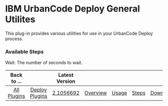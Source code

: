 
# IBM UrbanCode Deploy General Utilites

This plug-in provides various utilities for use in your UrbanCode Deploy process.


### Available Steps

Wait: The number of seconds to wait.



|Back to ...||Latest Version|||||
| :---: | :---: | :---: | :---: | :---: | :---: | :---: |
|[All Plugins](../../index.md)|[Deploy Plugins](../README.md)|[2.1056692](https://raw.githubusercontent.com/UrbanCode/IBM-UCD-PLUGINS/main/files/general-utilities/general-utilities-2.1056692.zip)|[Overview](overview.md)|[Usage](usage.md)|[Steps](steps.md)|[Downloads](downloads.md)|
